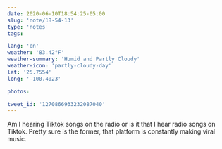 ```yaml
---
date: 2020-06-10T18:54:25-05:00
slug: 'note/18-54-13'
type: 'notes'
tags:

lang: 'en'
weather: '83.42°F'
weather-summary: 'Humid and Partly Cloudy'
weather-icon: 'partly-cloudy-day'
lat: '25.7554'
long: '-100.4023'

photos:

tweet_id: '1270866933232087040'
---
```

Am I hearing Tiktok songs on the radio or is it that I hear radio songs on Tiktok. Pretty sure is the former, that platform is constantly making viral music.